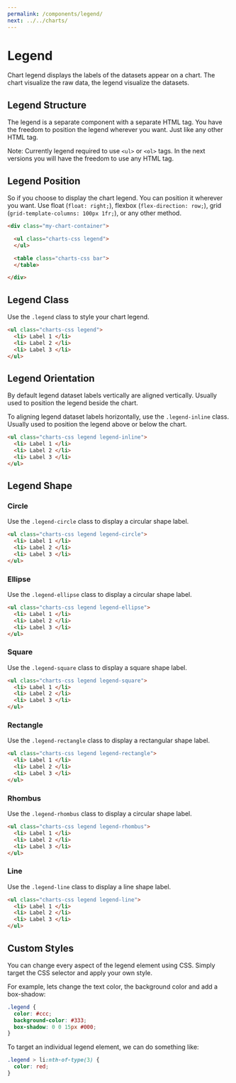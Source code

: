 ```yaml
---
permalink: /components/legend/
next: ../../charts/
---
```


# Legend

Chart legend displays the labels of the datasets appear on a chart. The chart visualize the raw data, the legend visualize the datasets.

## Legend Structure

The legend is a separate component with a separate HTML tag. You have the freedom to position the legend wherever you want. Just like any other HTML tag. 

Note: Currently legend required to use `<ul>` or `<ol>` tags. In the next versions you will have the freedom to use any HTML tag.

## Legend Position

So if you choose to display the chart legend. You can position it wherever you want. Use float (`float: right;`), flexbox (`flex-direction: row;`), grid (`grid-template-columns: 100px 1fr;`), or any other method.

```html
<div class="my-chart-container">

  <ul class="charts-css legend">
  </ul>

  <table class="charts-css bar">
  </table>

</div>
```

## Legend Class

Use the `.legend` class to style your chart legend.

```html
<ul class="charts-css legend">
  <li> Label 1 </li>
  <li> Label 2 </li>
  <li> Label 3 </li>
</ul>
```

<code-example code-example-id="legend-example-1">
<template v-slot:css-code>
#legend-example-1 {
  display: flex;
  flex-direction: row;
  gap: 40px;
  max-width: 500px;
  margin: 0 auto;
}
#legend-example-1 .bar {
  height: 192px;
  max-width: 300px;
  margin: 0 auto;
}
#legend-example-1 .legend {
  flex-shrink: 2;
}
</template>
<template v-slot:html-code>
<div id="legend-example-1">

  <table class="charts-css bar hide-data show-labels">
    <caption> Front End Developer Salary </caption>
    <tbody>
      <tr>
        <th scope="row"> 1 </th>
        <td style="--size: calc( 40 / 100 )"> <span class="data"> $ 40K </span> </td>
      </tr>
      <tr>
        <th scope="row"> 2 </th>
        <td style="--size: calc( 60 / 100 )"> <span class="data"> $ 60K </span> </td>
      </tr>
      <tr>
        <th scope="row"> 3 </th>
        <td style="--size: calc( 75 / 100 )"> <span class="data"> $ 75K </span> </td>
      </tr>
      <tr>
        <th scope="row"> 4 </th>
        <td style="--size: calc( 90 / 100 )"> <span class="data"> $ 90K </span> </td>
      </tr>
      <tr>
        <th scope="row"> 5 </th>
        <td style="--size: calc( 100 / 100 )"> <span class="data"> $ 100K </span> </td>
      </tr>
    </tbody>
  </table>

  <ul class="charts-css legend">
    <li> 1st year </li>
    <li> 2nd year </li>
    <li> 3rd year </li>
    <li> 4th year </li>
    <li> 5th year </li>
  </ul>

</div>
</template>
</code-example>

## Legend Orientation

By default legend dataset labels vertically are aligned vertically. Usually used to position the legend beside the chart.

To aligning legend dataset labels horizontally, use the `.legend-inline` class. Usually used to position the legend above or below the chart.

```html
<ul class="charts-css legend legend-inline">
  <li> Label 1 </li>
  <li> Label 2 </li>
  <li> Label 3 </li>
</ul>
```

<code-example code-example-id="legend-example-2">
<template v-slot:css-code>
#legend-example-2 {
  margin: 0 auto;
  max-width: 480px;
}
#legend-example-2 .bar {
  height: 200px;
  max-width: 300px;
  margin: 0 auto;
}
#legend-example-2 .legend {
  margin-top: 20px;
}
</template>
<template v-slot:html-code>
<div id="legend-example-2">

  <table class="charts-css bar hide-data show-labels">
    <caption> Front End Developer Salary </caption>
    <tbody>
      <tr>
        <th scope="row"> 1 </th>
        <td style="--size: calc( 40 / 100 )"> <span class="data"> $ 40K </span> </td>
      </tr>
      <tr>
        <th scope="row"> 2 </th>
        <td style="--size: calc( 60 / 100 )"> <span class="data"> $ 60K </span> </td>
      </tr>
      <tr>
        <th scope="row"> 3 </th>
        <td style="--size: calc( 75 / 100 )"> <span class="data"> $ 75K </span> </td>
      </tr>
      <tr>
        <th scope="row"> 4 </th>
        <td style="--size: calc( 90 / 100 )"> <span class="data"> $ 90K </span> </td>
      </tr>
      <tr>
        <th scope="row"> 5 </th>
        <td style="--size: calc( 100 / 100 )"> <span class="data"> $ 100K </span> </td>
      </tr>
    </tbody>
  </table>

  <ul class="charts-css legend legend-inline">
    <li> 1st year </li>
    <li> 2nd year </li>
    <li> 3rd year </li>
    <li> 4th year </li>
    <li> 5th year </li>
  </ul>

</div>
</template>
</code-example>

## Legend Shape

### Circle

Use the `.legend-circle` class to display a circular shape label.

```html
<ul class="charts-css legend legend-circle">
  <li> Label 1 </li>
  <li> Label 2 </li>
  <li> Label 3 </li>
</ul>
```

<code-example code-example-id="legend-example-3">
<template v-slot:css-code>
#legend-example-3 {
  display: flex;
  flex-direction: row;
  gap: 40px;
  max-width: 500px;
  margin: 0 auto;
}
#legend-example-3 .bar {
  height: 192px;
  max-width: 300px;
  margin: 0 auto;
}
#legend-example-3 .legend {
  flex-shrink: 2;
}
</template>
<template v-slot:html-code>
<div id="legend-example-3">

  <table class="charts-css bar hide-data show-labels">
    <caption> Front End Developer Salary </caption>
    <tbody>
      <tr>
        <th scope="row"> 1 </th>
        <td style="--size: calc( 40 / 100 )"> <span class="data"> $ 40K </span> </td>
      </tr>
      <tr>
        <th scope="row"> 2 </th>
        <td style="--size: calc( 60 / 100 )"> <span class="data"> $ 60K </span> </td>
      </tr>
      <tr>
        <th scope="row"> 3 </th>
        <td style="--size: calc( 75 / 100 )"> <span class="data"> $ 75K </span> </td>
      </tr>
      <tr>
        <th scope="row"> 4 </th>
        <td style="--size: calc( 90 / 100 )"> <span class="data"> $ 90K </span> </td>
      </tr>
      <tr>
        <th scope="row"> 5 </th>
        <td style="--size: calc( 100 / 100 )"> <span class="data"> $ 100K </span> </td>
      </tr>
    </tbody>
  </table>

  <ul class="charts-css legend legend-circle">
    <li> 1st year </li>
    <li> 2nd year </li>
    <li> 3rd year </li>
    <li> 4th year </li>
    <li> 5th year </li>
  </ul>

</div>
</template>
</code-example>

### Ellipse

Use the `.legend-ellipse` class to display a circular shape label.

```html
<ul class="charts-css legend legend-ellipse">
  <li> Label 1 </li>
  <li> Label 2 </li>
  <li> Label 3 </li>
</ul>
```

<code-example code-example-id="legend-example-4">
<template v-slot:css-code>
#legend-example-4 {
  display: flex;
  flex-direction: row;
  gap: 40px;
  max-width: 500px;
  margin: 0 auto;
}
#legend-example-4 .bar {
  height: 192px;
  max-width: 300px;
  margin: 0 auto;
}
#legend-example-4 .legend {
  flex-shrink: 2;
}
</template>
<template v-slot:html-code>
<div id="legend-example-4">

  <table class="charts-css bar hide-data show-labels">
    <caption> Front End Developer Salary </caption>
    <tbody>
      <tr>
        <th scope="row"> 1 </th>
        <td style="--size: calc( 40 / 100 )"> <span class="data"> $ 40K </span> </td>
      </tr>
      <tr>
        <th scope="row"> 2 </th>
        <td style="--size: calc( 60 / 100 )"> <span class="data"> $ 60K </span> </td>
      </tr>
      <tr>
        <th scope="row"> 3 </th>
        <td style="--size: calc( 75 / 100 )"> <span class="data"> $ 75K </span> </td>
      </tr>
      <tr>
        <th scope="row"> 4 </th>
        <td style="--size: calc( 90 / 100 )"> <span class="data"> $ 90K </span> </td>
      </tr>
      <tr>
        <th scope="row"> 5 </th>
        <td style="--size: calc( 100 / 100 )"> <span class="data"> $ 100K </span> </td>
      </tr>
    </tbody>
  </table>

  <ul class="charts-css legend legend-ellipse">
    <li> 1st year </li>
    <li> 2nd year </li>
    <li> 3rd year </li>
    <li> 4th year </li>
    <li> 5th year </li>
  </ul>

</div>
</template>
</code-example>

### Square

Use the `.legend-square` class to display a square shape label.

```html
<ul class="charts-css legend legend-square">
  <li> Label 1 </li>
  <li> Label 2 </li>
  <li> Label 3 </li>
</ul>
```

<code-example code-example-id="legend-example-5">
<template v-slot:css-code>
#legend-example-5 {
  display: flex;
  flex-direction: row;
  gap: 40px;
  max-width: 500px;
  margin: 0 auto;
}
#legend-example-5 .bar {
  height: 192px;
  max-width: 300px;
  margin: 0 auto;
}
#legend-example-5 .legend {
  flex-shrink: 2;
}
</template>
<template v-slot:html-code>
<div id="legend-example-5">

  <table class="charts-css bar hide-data show-labels">
    <caption> Front End Developer Salary </caption>
    <tbody>
      <tr>
        <th scope="row"> 1 </th>
        <td style="--size: calc( 40 / 100 )"> <span class="data"> $ 40K </span> </td>
      </tr>
      <tr>
        <th scope="row"> 2 </th>
        <td style="--size: calc( 60 / 100 )"> <span class="data"> $ 60K </span> </td>
      </tr>
      <tr>
        <th scope="row"> 3 </th>
        <td style="--size: calc( 75 / 100 )"> <span class="data"> $ 75K </span> </td>
      </tr>
      <tr>
        <th scope="row"> 4 </th>
        <td style="--size: calc( 90 / 100 )"> <span class="data"> $ 90K </span> </td>
      </tr>
      <tr>
        <th scope="row"> 5 </th>
        <td style="--size: calc( 100 / 100 )"> <span class="data"> $ 100K </span> </td>
      </tr>
    </tbody>
  </table>

  <ul class="charts-css legend legend-square">
    <li> 1st year </li>
    <li> 2nd year </li>
    <li> 3rd year </li>
    <li> 4th year </li>
    <li> 5th year </li>
  </ul>

</div>
</template>
</code-example>

### Rectangle

Use the `.legend-rectangle` class to display a rectangular shape label.

```html
<ul class="charts-css legend legend-rectangle">
  <li> Label 1 </li>
  <li> Label 2 </li>
  <li> Label 3 </li>
</ul>
```

<code-example code-example-id="legend-example-6">
<template v-slot:css-code>
#legend-example-6 {
  display: flex;
  flex-direction: row;
  gap: 40px;
  max-width: 500px;
  margin: 0 auto;
}
#legend-example-6 .bar {
  height: 192px;
  max-width: 300px;
  margin: 0 auto;
}
#legend-example-6 .legend {
  flex-shrink: 2;
}
</template>
<template v-slot:html-code>
<div id="legend-example-6">

  <table class="charts-css bar hide-data show-labels">
    <caption> Front End Developer Salary </caption>
    <tbody>
      <tr>
        <th scope="row"> 1 </th>
        <td style="--size: calc( 40 / 100 )"> <span class="data"> $ 40K </span> </td>
      </tr>
      <tr>
        <th scope="row"> 2 </th>
        <td style="--size: calc( 60 / 100 )"> <span class="data"> $ 60K </span> </td>
      </tr>
      <tr>
        <th scope="row"> 3 </th>
        <td style="--size: calc( 75 / 100 )"> <span class="data"> $ 75K </span> </td>
      </tr>
      <tr>
        <th scope="row"> 4 </th>
        <td style="--size: calc( 90 / 100 )"> <span class="data"> $ 90K </span> </td>
      </tr>
      <tr>
        <th scope="row"> 5 </th>
        <td style="--size: calc( 100 / 100 )"> <span class="data"> $ 100K </span> </td>
      </tr>
    </tbody>
  </table>

  <ul class="charts-css legend legend-rectangle">
    <li> 1st year </li>
    <li> 2nd year </li>
    <li> 3rd year </li>
    <li> 4th year </li>
    <li> 5th year </li>
  </ul>

</div>
</template>
</code-example>

### Rhombus

Use the `.legend-rhombus` class to display a circular shape label.

```html
<ul class="charts-css legend legend-rhombus">
  <li> Label 1 </li>
  <li> Label 2 </li>
  <li> Label 3 </li>
</ul>
```

<code-example code-example-id="legend-example-7">
<template v-slot:css-code>
#legend-example-7 {
  display: flex;
  flex-direction: row;
  gap: 40px;
  max-width: 500px;
  margin: 0 auto;
}
#legend-example-7 .bar {
  height: 192px;
  max-width: 300px;
  margin: 0 auto;
}
#legend-example-7 .legend {
  flex-shrink: 2;
}
</template>
<template v-slot:html-code>
<div id="legend-example-7">

  <table class="charts-css bar hide-data show-labels">
    <caption> Front End Developer Salary </caption>
    <tbody>
      <tr>
        <th scope="row"> 1 </th>
        <td style="--size: calc( 40 / 100 )"> <span class="data"> $ 40K </span> </td>
      </tr>
      <tr>
        <th scope="row"> 2 </th>
        <td style="--size: calc( 60 / 100 )"> <span class="data"> $ 60K </span> </td>
      </tr>
      <tr>
        <th scope="row"> 3 </th>
        <td style="--size: calc( 75 / 100 )"> <span class="data"> $ 75K </span> </td>
      </tr>
      <tr>
        <th scope="row"> 4 </th>
        <td style="--size: calc( 90 / 100 )"> <span class="data"> $ 90K </span> </td>
      </tr>
      <tr>
        <th scope="row"> 5 </th>
        <td style="--size: calc( 100 / 100 )"> <span class="data"> $ 100K </span> </td>
      </tr>
    </tbody>
  </table>

  <ul class="charts-css legend legend-rhombus">
    <li> 1st year </li>
    <li> 2nd year </li>
    <li> 3rd year </li>
    <li> 4th year </li>
    <li> 5th year </li>
  </ul>

</div>
</template>
</code-example>

### Line

Use the `.legend-line` class to display a line shape label.

```html
<ul class="charts-css legend legend-line">
  <li> Label 1 </li>
  <li> Label 2 </li>
  <li> Label 3 </li>
</ul>
```

<code-example code-example-id="legend-example-8">
<template v-slot:css-code>
#legend-example-8 {
  display: flex;
  flex-direction: row;
  gap: 40px;
  max-width: 500px;
  margin: 0 auto;
}
#legend-example-8 .bar {
  height: 192px;
  max-width: 300px;
  margin: 0 auto;
}
#legend-example-8 .legend {
  flex-shrink: 2;
}
</template>
<template v-slot:html-code>
<div id="legend-example-8">

  <table class="charts-css bar hide-data show-labels">
    <caption> Front End Developer Salary </caption>
    <tbody>
      <tr>
        <th scope="row"> 1 </th>
        <td style="--size: calc( 40 / 100 )"> <span class="data"> $ 40K </span> </td>
      </tr>
      <tr>
        <th scope="row"> 2 </th>
        <td style="--size: calc( 60 / 100 )"> <span class="data"> $ 60K </span> </td>
      </tr>
      <tr>
        <th scope="row"> 3 </th>
        <td style="--size: calc( 75 / 100 )"> <span class="data"> $ 75K </span> </td>
      </tr>
      <tr>
        <th scope="row"> 4 </th>
        <td style="--size: calc( 90 / 100 )"> <span class="data"> $ 90K </span> </td>
      </tr>
      <tr>
        <th scope="row"> 5 </th>
        <td style="--size: calc( 100 / 100 )"> <span class="data"> $ 100K </span> </td>
      </tr>
    </tbody>
  </table>

  <ul class="charts-css legend legend-line">
    <li> 1st year </li>
    <li> 2nd year </li>
    <li> 3rd year </li>
    <li> 4th year </li>
    <li> 5th year </li>
  </ul>

</div>
</template>
</code-example>

## Custom Styles

You can change every aspect of the legend element using CSS. Simply target the CSS selector and apply your own style.

For example, lets change the text color, the background color and add a box-shadow:

```css
.legend {
  color: #ccc;
  background-color: #333;
  box-shadow: 0 0 15px #000;
}
```

<code-example code-example-id="legend-example-9">
<template v-slot:css-code>
#legend-example-9 {
  display: flex;
  flex-direction: row;
  gap: 40px;
  max-width: 500px;
  margin: 0 auto;
}
#legend-example-9 .bar {
  height: 192px;
  max-width: 300px;
  margin: 0 auto;
}
#legend-example-9 .legend {
  flex-shrink: 2;
  color: #ccc;
  background-color: #333;
  box-shadow: 0 0 15px #000;
}
</template>
<template v-slot:html-code>
<div id="legend-example-9">

  <table class="charts-css bar hide-data show-labels">
    <caption> Front End Developer Salary </caption>
    <tbody>
      <tr>
        <th scope="row"> 1 </th>
        <td style="--size: calc( 40 / 100 )"> <span class="data"> $ 40K </span> </td>
      </tr>
      <tr>
        <th scope="row"> 2 </th>
        <td style="--size: calc( 60 / 100 )"> <span class="data"> $ 60K </span> </td>
      </tr>
      <tr>
        <th scope="row"> 3 </th>
        <td style="--size: calc( 75 / 100 )"> <span class="data"> $ 75K </span> </td>
      </tr>
      <tr>
        <th scope="row"> 4 </th>
        <td style="--size: calc( 90 / 100 )"> <span class="data"> $ 90K </span> </td>
      </tr>
      <tr>
        <th scope="row"> 5 </th>
        <td style="--size: calc( 100 / 100 )"> <span class="data"> $ 100K </span> </td>
      </tr>
    </tbody>
  </table>

  <ul class="charts-css legend legend-square">
    <li> 1st year </li>
    <li> 2nd year </li>
    <li> 3rd year </li>
    <li> 4th year </li>
    <li> 5th year </li>
  </ul>

</div>
</template>
</code-example>

To target an individual legend element, we can do something like:

```css
.legend > li:nth-of-type(3) {
  color: red;
}
```

<code-example code-example-id="legend-example-10">
<template v-slot:css-code>
#legend-example-10 {
  display: flex;
  flex-direction: row;
  gap: 40px;
  max-width: 500px;
  margin: 0 auto;
}
#legend-example-10 .bar {
  height: 192px;
  max-width: 300px;
  margin: 0 auto;
}
#legend-example-10 .legend {
  flex-shrink: 2;
  color: #ccc;
  background-color: #333;
  box-shadow: 0 0 15px #000;
}
#legend-example-10 .legend > li:nth-of-type(3) {
  color: red;
}
</template>
<template v-slot:html-code>
<div id="legend-example-10">

  <table class="charts-css bar hide-data show-labels">
    <caption> Front End Developer Salary </caption>
    <tbody>
      <tr>
        <th scope="row"> 1 </th>
        <td style="--size: calc( 40 / 100 )"> <span class="data"> $ 40K </span> </td>
      </tr>
      <tr>
        <th scope="row"> 2 </th>
        <td style="--size: calc( 60 / 100 )"> <span class="data"> $ 60K </span> </td>
      </tr>
      <tr>
        <th scope="row"> 3 </th>
        <td style="--size: calc( 75 / 100 )"> <span class="data"> $ 75K </span> </td>
      </tr>
      <tr>
        <th scope="row"> 4 </th>
        <td style="--size: calc( 90 / 100 )"> <span class="data"> $ 90K </span> </td>
      </tr>
      <tr>
        <th scope="row"> 5 </th>
        <td style="--size: calc( 100 / 100 )"> <span class="data"> $ 100K </span> </td>
      </tr>
    </tbody>
  </table>

  <ul class="charts-css legend legend-square">
    <li> 1st year </li>
    <li> 2nd year </li>
    <li> 3rd year </li>
    <li> 4th year </li>
    <li> 5th year </li>
  </ul>

</div>
</template>
</code-example>
